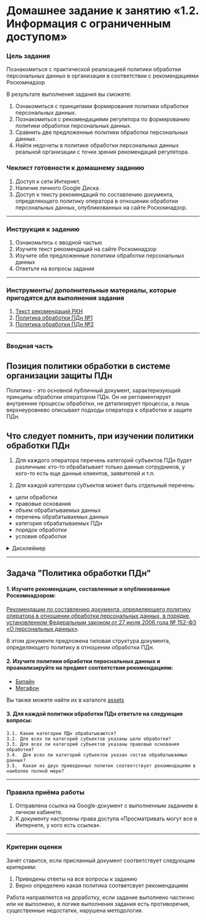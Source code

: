 # Домашнее задание к занятию «1.2. Информация с ограниченным доступом»

### Цель задания

Познакомиться с практической реализацией политики обработки персональных данных в организации в соответствии с рекомендациями Роскомнадзор 

В результате выполнения задания вы сможете:

1. Ознакомиться с принципами формирования политики обработки персональных данных.
2. Познакомиться с рекомендациями регулятора по формированию политики обработки персональных данных.
3. Сравнить две предложенные политики обработки персональных данных.
4. Найти недочеты в политике обработки персональных данных реальной организации с точки зрения рекомендаций регулятора.

### Чеклист готовности к домашнему заданию

1. Доступ к сети Интернет.
2. Наличие личного Google Диска.
3. Доступ к тексту рекомендаций по составлению документа, определяющего политику оператора в отношении обработки персональных данных, опубликованных на сайте Роскомнадзор.

------

### Инструкция к заданию

1. Ознакомьтесь с вводной частью
2. Изучите текст рекомендаций на сайте Роскомнадзор
3. Изучите обе предложенные политики обработки персональных данных
4. Ответьте на вопросы задания


------

### Инструменты/ дополнительные материалы, которые пригодятся для выполнения задания

1. [Текст рекомендаций РКН](https://rkn.gov.ru/personal-data/p908/)
1. [Политика обработки ПДн №1](assets/beeline.pdf)
1. [Политика обработки ПДн №2](assets/megafon.pdf)


------

### Вводная часть

## Позиция политики обработки в системе организации защиты ПДн
Политика - это основной публичный документ, характеризующий принципы обработки оператором ПДн. Он не регламентирует внутренние процессы обработки, не детализирует процессы, а лишь верхнеуровнево описывает подходы оператора к обработке и защите ПДн.  

## Что следует помнить, при изучении политики обработки ПДн

1. Для каждого оператора перечень категорий субъектов ПДн будет различным: кто-то обрабатывает только данные сотрудников, у кого-то есть еще данные клиентов, заявителей и т.п.

2. Для каждой категории субъектов может быть отдельный перечень:
- цели обработки
- правовые основания
- объем обрабатываемых данных
- перечень обрабатываемых данных
- категория обрабатываемых ПДн
- порядок обработки
- условия обработки

<details>
<summary>Дисклеймер</summary>

* Политики обработки персональных данных приведены здесь исключительно в учебных целях. Они могут быть не актальной версии и на сайтах организаций опубликованы более свежие версии( не следует к ним обращаться в рамках задания, используйте предложенные версии). 

* В рамках задания  мы с Вами изучаем только один документ из многочисленного количества документов, регламентирующих защиты ПДн в организации, а следовательно, никоим образом не сможем охарактеризовать защиту персональных данных в организации в целом.

* Опубликованные рекомендации не являются обязательными для исполнения.
</details>


------

## Задача "Политика обработки ПДн"

#### 1. Изучите рекомендации, составленные и опубликованные Роскомнадзором:
[Рекомендации по составлению документа, определяющего политику оператора в отношении обработки персональных данных, в порядке, установленном Федеральным законом от 27 июля 2006 года № 152-ФЗ «О персональных данных»](https://rkn.gov.ru/personal-data/p908/).

В этом документе предложена типовая структура документа, определяющего политику в отношении обработки ПДн. 


#### 2. Изучите политики обработки пероснальных данных и проанализируйте на предмет соответствия рекомендациям:
 * [Билайн](assets/beeline.pdf)
 * [Мегафон](assets/megafon.pdf)
  
  Вы также можете найти их в каталоге [assets](assets)


#### 3. Для **каждой** политики обработки ПДн ответьте на следующие вопросы:

    3.1. Какие категории ПДн обрабатываются?
    3.2. Для всех ли категорий субъектов указаны цели обработки?
    3.3. Для всех ли категорий субъектов указаны правовые основания обработки?
    3.4.  Для всех ли категорий субъектов указан состав обрабатываемых данных?
    3.5.  Какая из двух приведенных политик соответствует рекомендациям в наиболее полной мере?

------

### Правила приёма работы

1. Отправлена ссылка на Google-документ с выполненным заданием в личном кабинете.
2. К документу настроены права доступа «Просматривать могут все в Интернете, у кого есть ссылка».

------

### Критерии оценки

Зачёт ставится, если присланный документ соответствует следующим критериям:

1. Приведены ответы на все вопросы к заданию
2. Верно определено какая политика соответсвует рекомендациям

Работа направляется на доработку, если задание выполнено частично или не выполнено, в логике выполнения задания есть противоречия, существенные недостатки, нарушена методология.

